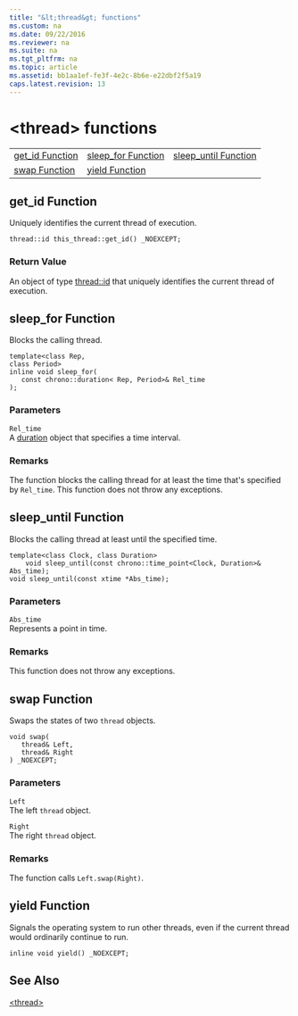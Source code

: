 ```yaml
---
title: "&lt;thread&gt; functions"
ms.custom: na
ms.date: 09/22/2016
ms.reviewer: na
ms.suite: na
ms.tgt_pltfrm: na
ms.topic: article
ms.assetid: bb1aa1ef-fe3f-4e2c-8b6e-e22dbf2f5a19
caps.latest.revision: 13
---
```

# &lt;thread&gt; functions
||||  
|-|-|-|  
|[get_id Function](#get_id_function)|[sleep_for Function](#sleep_for_function)|[sleep_until Function](#sleep_until_function)|  
|[swap Function](#swap_function)|[yield Function](#yield_function)|  
  
##  <a name="get_id_function"></a>  get_id Function  
 Uniquely identifies the current thread of execution.  
  
```  
thread::id this_thread::get_id() _NOEXCEPT;  
```  
  
### Return Value  
 An object of type [thread::id](../vs140/thread-class.md#thread__id_class) that uniquely identifies the current thread of execution.  
  
##  <a name="sleep_for_function"></a>  sleep_for Function  
 Blocks the calling thread.  
  
```  
template<class Rep,  
class Period>  
inline void sleep_for(  
   const chrono::duration< Rep, Period>& Rel_time  
);  
```  
  
### Parameters  
 `Rel_time`  
 A [duration](../vs140/duration-class.md) object that specifies a time interval.  
  
### Remarks  
 The function blocks the calling thread for at least the time that's specified by `Rel_time`. This function does not throw any exceptions.  
  
##  <a name="sleep_until_function"></a>  sleep_until Function  
 Blocks the calling thread at least until the specified time.  
  
```  
template<class Clock, class Duration>  
    void sleep_until(const chrono::time_point<Clock, Duration>& Abs_time);  
void sleep_until(const xtime *Abs_time);  
```  
  
### Parameters  
 `Abs_time`  
 Represents a point in time.  
  
### Remarks  
 This function does not throw any exceptions.  
  
##  <a name="swap_function"></a>  swap Function  
 Swaps the states of two `thread` objects.  
  
```  
void swap(  
   thread& Left,  
   thread& Right  
) _NOEXCEPT;  
```  
  
### Parameters  
 `Left`  
 The left `thread` object.  
  
 `Right`  
 The right `thread` object.  
  
### Remarks  
 The function calls `Left.swap(Right)`.  
  
##  <a name="yield_function"></a>  yield Function  
 Signals the operating system to run other threads, even if the current thread would ordinarily continue to run.  
  
```  
inline void yield() _NOEXCEPT;  
```  
  
## See Also  
 [&lt;thread&gt;](../vs140/-thread-.md)